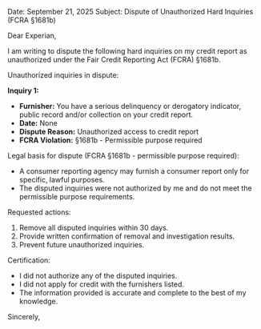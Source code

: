 Date: September 21, 2025
Subject: Dispute of Unauthorized Hard Inquiries (FCRA §1681b)

Dear Experian,

I am writing to dispute the following hard inquiries on my credit report as unauthorized under the Fair Credit Reporting Act (FCRA) §1681b.

Unauthorized inquiries in dispute:

**Inquiry 1:**
- **Furnisher:** You have a serious delinquency or derogatory indicator, public record and/or collection on your credit report.
- **Date:** None
- **Dispute Reason:** Unauthorized access to credit report
- **FCRA Violation:** §1681b - Permissible purpose required


Legal basis for dispute (FCRA §1681b - permissible purpose required):
- A consumer reporting agency may furnish a consumer report only for specific, lawful purposes.
- The disputed inquiries were not authorized by me and do not meet the permissible purpose requirements.

Requested actions:
1. Remove all disputed inquiries within 30 days.
2. Provide written confirmation of removal and investigation results.
3. Prevent future unauthorized inquiries.

Certification:
- I did not authorize any of the disputed inquiries.
- I did not apply for credit with the furnishers listed.
- The information provided is accurate and complete to the best of my knowledge.

Sincerely,
